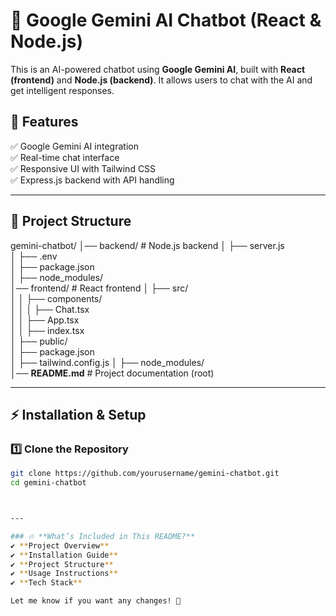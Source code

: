 # 🚀 Google Gemini AI Chatbot (React & Node.js)

This is an AI-powered chatbot using **Google Gemini AI**, built with **React (frontend)** and **Node.js (backend)**. It allows users to chat with the AI and get intelligent responses.

## 🌟 Features
✅ Google Gemini AI integration  
✅ Real-time chat interface  
✅ Responsive UI with Tailwind CSS  
✅ Express.js backend with API handling  

---

## 📂 Project Structure
gemini-chatbot/
│── backend/               # Node.js backend
│   ├── server.js          
│   ├── .env               
│   ├── package.json       
│   ├── node_modules/      
│── frontend/              # React frontend
│   ├── src/               
│   │   ├── components/    
│   │   │   ├── Chat.tsx   
│   │   ├── App.tsx        
│   │   ├── index.tsx      
│   ├── public/            
│   ├── package.json       
│   ├── tailwind.config.js 
│   ├── node_modules/      
│── **README.md**          # Project documentation (root)



---

## ⚡ Installation & Setup

### **1️⃣ Clone the Repository**
```sh
git clone https://github.com/yourusername/gemini-chatbot.git
cd gemini-chatbot



---

### 🔥 **What’s Included in This README?**
✔ **Project Overview**  
✔ **Installation Guide**  
✔ **Project Structure**  
✔ **Usage Instructions**  
✔ **Tech Stack**  

Let me know if you want any changes! 🚀


